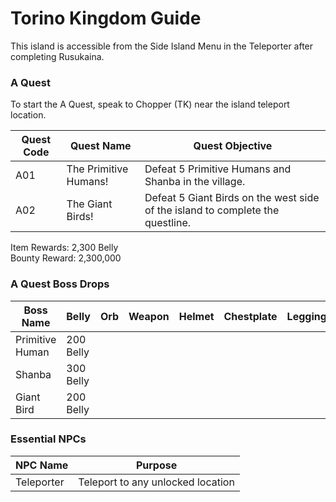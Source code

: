 # Torino Kingdom Guide

This island is accessible from the Side Island Menu in the Teleporter after completing Rusukaina.

### A Quest

To start the A Quest, speak to Chopper (TK) near the island teleport location.

| Quest Code| Quest Name           | Quest Objective|
|-----------|-----------           |-----------|
| A01       | The Primitive Humans!|Defeat 5 Primitive Humans and Shanba in the village.|
| A02       | The Giant Birds!     |Defeat 5 Giant Birds on the west side of the island to complete the questline.|

Item Rewards: 2,300 Belly<br>
Bounty Reward: 2,300,000

### A Quest Boss Drops

| Boss Name         | Belly      | Orb       | Weapon    | Helmet    | Chestplate | Leggings  | Boots     | Other     |
|-----------        |----------- |-----------|-----------|-----------|----------- |-----------|-----------|-----------|
| Primitive Human   | 200 Belly  |           |           |           |            |           |           |           |
| Shanba            | 300 Belly  |           |           |           |            |           |           |           |
| Giant Bird        | 200 Belly  |           |           |           |            |           |           |           |

### Essential NPCs

| NPC Name              | Purpose                                   |
|-------------          |-----------                                |
| Teleporter            | Teleport to any unlocked location         |

